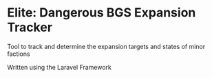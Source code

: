 # Elite: Dangerous BGS Expansion Tracker

Tool to track and determine the expansion targets and states of minor factions 

Written using the Laravel Framework
